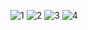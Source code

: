 
![1](https://github.com/user-attachments/assets/54d496e3-8368-4ea6-8491-584b1d08e955)
![2](https://github.com/user-attachments/assets/41fdcebb-bdc8-4c64-9f3c-c7cd4626fa94)
![3](https://github.com/user-attachments/assets/9bba02d7-ab12-47f3-a964-6ea656c10363)
![4](https://github.com/user-attachments/assets/4ba312db-13c9-4c0b-9ec2-e6e18d151415)
